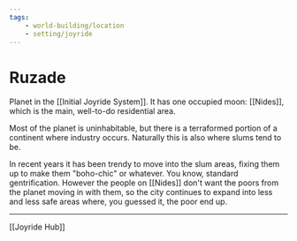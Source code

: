 ```yaml
---
tags:
    - world-building/location
    - setting/joyride
---
```


# Ruzade

Planet in the [[Initial Joyride System]]. It has one occupied moon: [[Nides]], which is the main, well-to-do residential area.

Most of the planet is uninhabitable, but there is a terraformed portion of a continent where industry occurs. Naturally this is also where slums tend to be.

In recent years it has been trendy to move into the slum areas, fixing them up to make them "boho-chic" or whatever. You know, standard gentrification. However the people on [[Nides]] don't want the poors from the planet moving in with them, so the city continues to expand into less and less safe areas where, you guessed it, the poor end up.

---
[[Joyride Hub]]